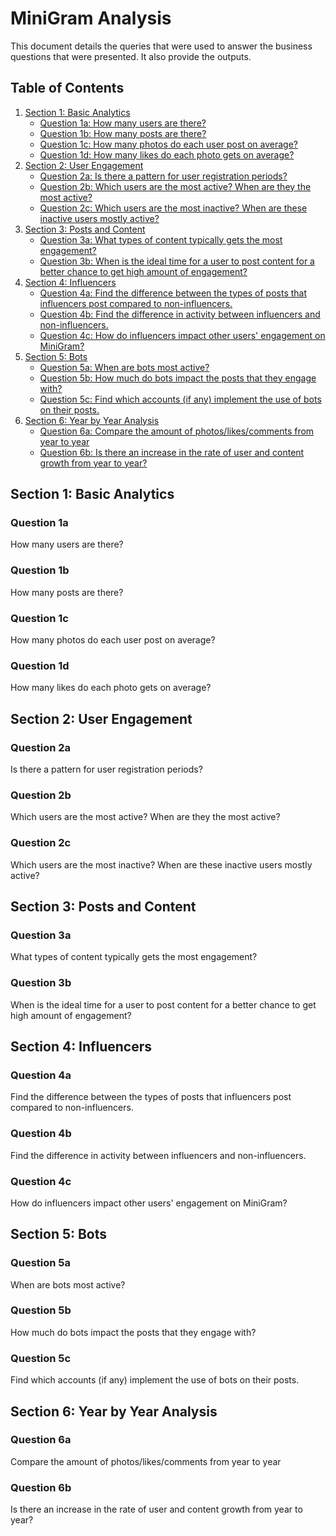 # MiniGram Analysis
This document details the queries that were used to answer the business questions that were presented. It also provide the outputs.

## Table of Contents
1. [Section 1: Basic Analytics](#section-1-basic-analytics)
    * [Question 1a: How many users are there?](#question-1a)
    * [Question 1b: How many posts are there?](#question-1b)
    * [Question 1c: How many photos do each user post on average?](#question-1c)
    * [Question 1d: How many likes do each photo gets on average?](#question-1d)
2. [Section 2: User Engagement](#section-2-user-engagement)
    * [Question 2a: Is there a pattern for user registration periods?](#question-2a)
    * [Question 2b: Which users are the most active? When are they the most active?](#question-2b)
    * [Question 2c: Which users are the most inactive? When are these inactive users mostly active?](#question-2c)
3. [Section 3: Posts and Content](#section-3-posts-and-content)
    * [Question 3a: What types of content typically gets the most engagement?](#question-3a)
    * [Question 3b: When is the ideal time for a user to post content for a better chance to get high amount of engagement?](#question-3b)
4. [Section 4: Influencers](#section-4-influencers)
    * [Question 4a: Find the difference between the types of posts that influencers post compared to non-influencers.](#question-4a)
    * [Question 4b: Find the difference in activity between influencers and non-influencers.](#question-4b)
    * [Question 4c: How do influencers impact other users' engagement on MiniGram?](#question-4c)
5. [Section 5: Bots](#section-5-bots)
    * [Question 5a: When are bots most active?](#question-5a)
    * [Question 5b: How much do bots impact the posts that they engage with?](#question-5b)
    * [Question 5c: Find which accounts (if any) implement the use of bots on their posts.](#question-5c)
6. [Section 6: Year by Year Analysis](#section-6-year-by-year-analysis)
    * [Question 6a: Compare the amount of photos/likes/comments from year to year](#question-6a)
    * [Question 6b: Is there an increase in the rate of user and content growth from year to year?](#question-6b)

## Section 1: Basic Analytics

### Question 1a
How many users are there?

### Question 1b
How many posts are there?

### Question 1c
How many photos do each user post on average?

### Question 1d
How many likes do each photo gets on average?

## Section 2: User Engagement

### Question 2a
Is there a pattern for user registration periods?

### Question 2b
Which users are the most active? When are they the most active?

### Question 2c
Which users are the most inactive? When are these inactive users mostly active?

## Section 3: Posts and Content

### Question 3a
What types of content typically gets the most engagement?

### Question 3b
When is the ideal time for a user to post content for a better chance to get high amount of engagement?

## Section 4: Influencers

### Question 4a
Find the difference between the types of posts that influencers post compared to non-influencers.

### Question 4b
Find the difference in activity between influencers and non-influencers.

### Question 4c
How do influencers impact other users' engagement on MiniGram?

## Section 5: Bots

### Question 5a
When are bots most active?

### Question 5b
How much do bots impact the posts that they engage with?

### Question 5c
Find which accounts (if any) implement the use of bots on their posts.

## Section 6: Year by Year Analysis

### Question 6a
Compare the amount of photos/likes/comments from year to year

### Question 6b
Is there an increase in the rate of user and content growth from year to year?